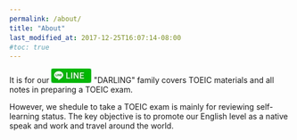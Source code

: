 ```yaml
---
permalink: /about/
title: "About"
last_modified_at: 2017-12-25T16:07:14-08:00
#toc: true
---
```


It is for our ![LINE Logo](/assets/images/LINE.jpg) "DARLING" family covers TOEIC materials and all notes in preparing a TOEIC exam. 

However, we shedule to take a TOEIC exam is mainly for reviewing self-learning status. The key objective is to promote our English level as a native speak and work and travel around the world.   

